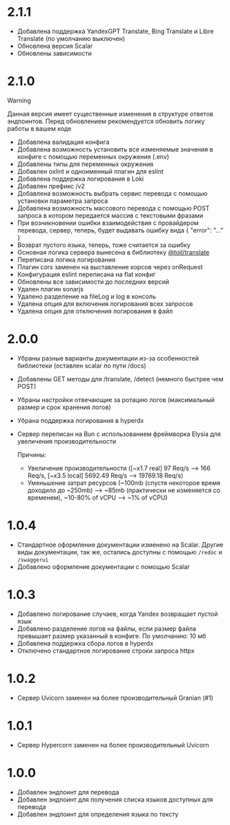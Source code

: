 # 2.1.1

- Добавлена поддержка YandexGPT Translate, Bing Translate и Libre Translate (по умолчанию выключен)
- Обновлена версия Scalar
- Обновлены зависимости

# 2.1.0

> [!WARNING]
> Данная версия имеет существенные изменения в структуре ответов эндпоинтов. Перед обновлением рекомендуется обновить логику работы в вашем коде

- Добавлена валидация конфига
- Добавлена возможность установить все изменяемые значения в конфиге с помощью переменных окружения (.env)
- Добавлены типы для переменных окружения
- Добавлен oxlint и одноименный плагин для eslint
- Добавлена поддержка логирования в Loki
- Добавлен префикс /v2
- Добавлена возможность выбрать сервис перевода с помощью установки параметра запроса
- Добавлена возможность массового перевода с помощью POST запроса в котором передается массив с текстовыми фразами
- При возникновении ошибки взаимодействия с провайдером перевода, сервер, теперь, будет выдавать ошибку вида { "error": "..." }
- Возврат пустого языка, теперь, тоже считается за ошибку
- Основная логика сервера вынесена в библиотеку [@toil/translate](https://github.com/FOSWLY/translate)
- Переписана логика логирования
- Плагин cors заменен на выставление корсов через onRequest
- Конфигурация eslint переписана на flat конфиг
- Обновлены все зависимости до последних версий
- Удален плагин sonarjs
- Удалено разделение на fileLog и log в консоль
- Удалена опция для включения логирования всех запросов
- Удалена опция для отключения логирования в файл

# 2.0.0

- Убраны разные варианты документации из-за особенностей библиотеки (оставлен scalar по пути /docs)
- Добавлены GET методы для /translate, /detect (немного быстрее чем POST)
- Убраны настройки отвечающие за ротацию логов (максимальный размер и срок хранения логов)
- Убрана поддержка логирования в hyperdx
- Сервер переписан на Bun с использованием фреймворка Elysia для увеличения производительности

  Причины:

  - Увеличение производительности ([~x1.7 real] 97 Req/s --> 166 Req/s, [~x3.5 local] 5692.49 Req/s --> 19769.18 Req/s)
  - Уменьшение затрат ресурсов (~100mb (спустя некоторое время доходило до ~250mb) --> ~85mb (практически не изменяется со временем), ~10-80% of vCPU --> ~1% of vCPU)

# 1.0.4

- Стандартное оформление документации изменено на Scalar. Другие виды документации, так же, остались доступны с помощью `/redoc` и `/swaggerui`
- Добавлено оформление документации с помощью Scalar

# 1.0.3

- Добавлено логирование случаев, когда Yandex возвращает пустой язык
- Добавлено разделение логов на файлы, если размер файла превышает размер указанный в конфиге. По умолчанию: 10 мб
- Добавлена поддержка сбора логов в hyperdx
- Отключено стандартное логирование строки запроса httpx

# 1.0.2

- Сервер Uvicorn заменен на более производительный Granian (#1)

# 1.0.1

- Сервер Hypercorn заменен на более производительный Uvicorn

# 1.0.0

- Добавлен эндпоинт для перевода
- Добавлен эндпоинт для получения списка языков доступных для перевода
- Добавлен эндпоинт для определения языка по тексту
